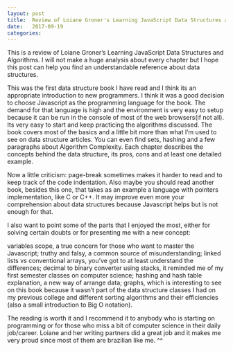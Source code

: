 ```yaml
---
layout: post
title:  Review of Loiane Groner's Learning JavaScript Data Structures and Algorithms
date:   2017-09-19
categories: 
---
```

This is a review of Loiane Groner’s Learning JavaScript Data Structures and Algorithms. I will not make a huge analysis about every chapter but I hope this post can help you find an understandable reference about data structures.

This was the first data structure book I have read and I think its an appropriate introduction to new programmers. I think it was a good decision to choose Javascript as the programming language for the book. The demand for that language is high and the environment is very easy to setup because it can be run in the console of most of the web browsers(if not all). Its very easy to start and keep practicing the algorithms discussed. The book covers most of the basics and a little bit more than what I’m used to see on data structure articles. You can even find sets, hashing and a few paragraphs about Algorithm Complexity. Each chapter describes the concepts behind the data structure, its pros, cons and at least one detailed example.

Now a little criticism: page-break sometimes makes it harder to read and to keep track of the code indentation. Also maybe you should read another book, besides this one, that takes as an example a language with pointers implementation, like C or C++. It may improve even more your comprehension about data structures because Javascript helps but is not enough for that.

I also want to point some of the parts that I enjoyed the most, either for solving certain doubts or for presenting me with a new concept:

variables scope, a true concern for those who want to master the Javascript;
truthy and falsy, a common source of misunderstanding;
linked lists vs conventional arrays, you’ve got to at least understand the differences;
decimal to binary converter using stacks, it reminded me of my first semester classes on computer science;
hashing and hash table explanation, a new way of arrange data;
graphs, which is interesting to see on this book because it wasn’t part of the data structure classes I had on my previous college and
different sorting algorithms and their efficiencies (also a small introduction to Big O notation).

The reading is worth it and I recommend it to anybody who is starting on programming or for those who miss a bit of computer science in their daily job/career.
Loiane and her writing partners did a great job and it makes me very proud since most of them are brazilian like me. ^^